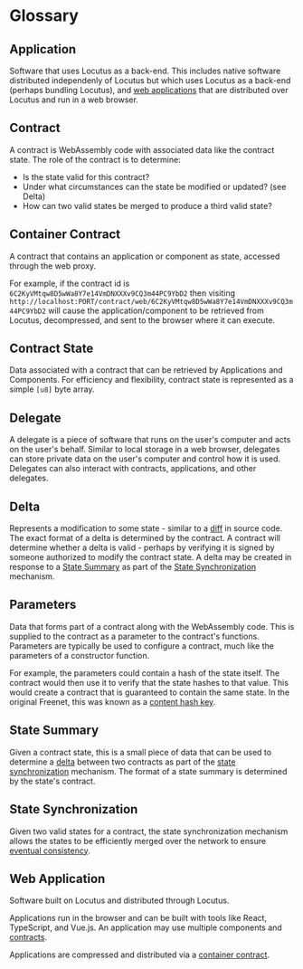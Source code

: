 # Glossary

## Application

Software that uses Locutus as a back-end. This includes native software
distributed independenly of Locutus but which uses Locutus as a back-end
(perhaps bundling Locutus), and [web applications](glossary#web-application)
that are distributed over Locutus and run in a web browser.

## Contract

A contract is WebAssembly code with associated data like the contract state. The
role of the contract is to determine:

- Is the state valid for this contract?
- Under what circumstances can the state be modified or updated? (see Delta)
- How can two valid states be merged to produce a third valid state?

## Container Contract

A contract that contains an application or component as state, accessed through
the web proxy.

For example, if the contract id is
`6C2KyVMtqw8D5wWa8Y7e14VmDNXXXv9CQ3m44PC9YbD2` then visiting
`http://localhost:PORT/contract/web/6C2KyVMtqw8D5wWa8Y7e14VmDNXXXv9CQ3m44PC9YbD2`
will cause the application/component to be retrieved from Locutus, decompressed,
and sent to the browser where it can execute.

## Contract State

Data associated with a contract that can be retrieved by Applications and
Components. For efficiency and flexibility, contract state is represented as a
simple `[u8]` byte array.

## Delegate

A delegate is a piece of software that runs on the user's computer and acts on
the user's behalf. Similar to local storage in a web browser, delegates can
store private data on the user's computer and control how it is used. Delegates
can also interact with contracts, applications, and other delegates.

## Delta

Represents a modification to some state - similar to a
[diff](https://en.wikipedia.org/wiki/Diff) in source code. The exact format of a
delta is determined by the contract. A contract will determine whether a delta
is valid - perhaps by verifying it is signed by someone authorized to modify the
contract state. A delta may be created in response to a [State
Summary](glossary.md#state-summary) as part of the [State
Synchronization](glossary.md#state-synchronization) mechanism.

## Parameters

Data that forms part of a contract along with the WebAssembly code. This is
supplied to the contract as a parameter to the contract's functions. Parameters
are typically be used to configure a contract, much like the parameters of a
constructor function.

For example, the parameters could contain a hash of the state itself. The
contract would then use it to verify that the state hashes to that value. This
would create a contract that is guaranteed to contain the same state. In the
original Freenet, this was known as a [content hash
key](<http://justsolve.archiveteam.org/wiki/Content_Hash_Key_(Freenet)>).

## State Summary

Given a contract state, this is a small piece of data that can be used to
determine a [delta](glossary.md#delta) between two contracts as part of the
[state synchronization](glossary.md#state-synchronization) mechanism. The format
of a state summary is determined by the state's contract.

## State Synchronization

Given two valid states for a contract, the state synchronization mechanism
allows the states to be efficiently merged over the network to ensure [eventual
consistency](https://en.wikipedia.org/wiki/Eventual_consistency).

## Web Application

Software built on Locutus and distributed through Locutus.

Applications run in the browser and can be built with tools like React,
TypeScript, and Vue.js. An application may use multiple components and
[contracts](glossary.md#contract).

Applications are compressed and distributed via a [container
contract](glossary.md#container-contract).
